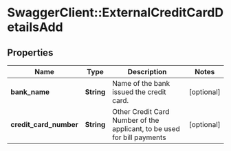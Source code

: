 # SwaggerClient::ExternalCreditCardDetailsAdd

## Properties
Name | Type | Description | Notes
------------ | ------------- | ------------- | -------------
**bank_name** | **String** | Name of the bank issued the credit card. | [optional] 
**credit_card_number** | **String** | Other Credit Card Number of the applicant, to be used for bill payments | [optional] 

